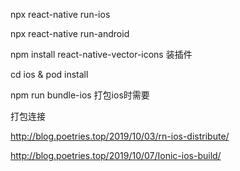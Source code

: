 npx react-native run-ios 

npx react-native run-android

npm install react-native-vector-icons 装插件

cd ios & pod install

npm run bundle-ios 打包ios时需要

打包连接

http://blog.poetries.top/2019/10/03/rn-ios-distribute/

http://blog.poetries.top/2019/10/07/Ionic-ios-build/



